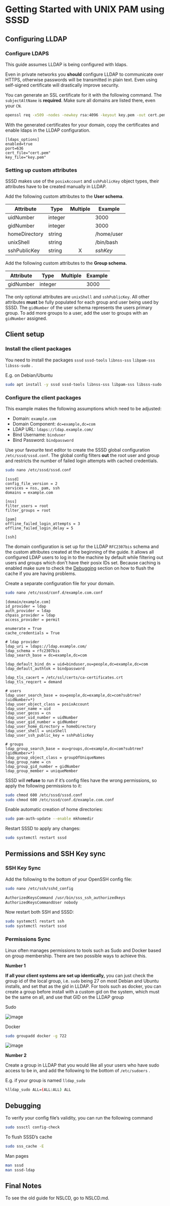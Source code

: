 # Getting Started with UNIX PAM using SSSD

## Configuring LLDAP

### Configure LDAPS

This guide assumes LLDAP is being configured with ldaps.

Even in private networks you **should** configure LLDAP to communicate over HTTPS, otherwise passwords will be transmitted
in plain text. Even using self-signed certificate will drastically improve security.

You can generate an SSL certificate for it with the following command. The `subjectAltName` is **required**. Make sure
all domains are listed there, even your `CN`.

```bash
openssl req -x509 -nodes -newkey rsa:4096 -keyout key.pem -out cert.pem -sha256 -days 36500 -subj "/CN=ldap.example.com" -addext "subjectAltName = DNS:ldap.example.com"
```

With the generated certificates for your domain, copy the certificates and enable ldaps in the LLDAP configuration.

```
[ldaps_options]
enabled=true
port=636
cert_file="cert.pem"
key_file="key.pem"
```

### Setting up custom attributes

SSSD makes use of the `posixAccount` and `sshPublicKey` object types, their attributes have to be created manually in
LLDAP.

Add the following custom attributes to the **User schema**.

| Attribute     | Type    | Multiple | Example    |
|---------------|---------|:--------:|------------|
| uidNumber     | integer |          | 3000       |
| gidNumber     | integer |          | 3000       |
| homeDirectory | string  |          | /home/user |
| unixShell     | string  |          | /bin/bash  |
| sshPublicKey  | string  |    X     | *sshKey*   |

Add the following custom attributes to the **Group schema.**

| Attribute     | Type    | Multiple | Example    |
|---------------|---------|:--------:|------------|
| gidNumber     | integer |          | 3000       |

The only optional attributes are `unixShell` and `sshPublicKey`. All other attributes **must** be fully populated for
each group and user being used by SSSD. The `gidNumber` of the user schema represents the users primary group. To add
more groups to a user, add the user to groups with an `gidNumber` assigned.

## Client setup

### Install the client packages

You need to install the packages `sssd` `sssd-tools` `libnss-sss` `libpam-sss` `libsss-sudo` .

E.g. on Debian/Ubuntu

```bash
sudo apt install -y sssd sssd-tools libnss-sss libpam-sss libsss-sudo
```

### Configure the client packages

This example makes the following assumptions which need to be adjusted:

* Domain: `example.com`
* Domain Component: `dc=example,dc=com`
* LDAP URL: `ldaps://ldap.example.com/`
* Bind Username: `binduser`
* Bind Password: `bindpassword`

Use your favourite text editor to create the SSSD global configuration `/etc/sssd/sssd.conf`.
The global config filters **out** the root user and group and restricts the number of failed login attempts
with cached credentials.

```bash
sudo nano /etc/sssd/sssd.conf
```

```
[sssd]
config_file_version = 2
services = nss, pam, ssh
domains = example.com

[nss]
filter_users = root
filter_groups = root

[pam]
offline_failed_login_attempts = 3
offline_failed_login_delay = 5

[ssh]
```

The domain configuration is set up for the LLDAP `RFC2307bis` schema and the custom attributes created at the beginning
of the guide. It allows all configured LDAP users to log in to the machine by default while filtering out users and
groups which don't have their posix IDs set. Because caching is enabled make sure to check the [Debugging](#Debugging)
section on how to flush the cache if you are having problems.

Create a separate configuration file for your domain.

```bash
sudo nano /etc/sssd/conf.d/example.com.conf
```

```
[domain/example.com]
id_provider = ldap
auth_provider = ldap
chpass_provider = ldap
access_provider = permit

enumerate = True
cache_credentials = True

# ldap provider
ldap_uri = ldaps://ldap.example.com/
ldap_schema = rfc2307bis
ldap_search_base = dc=example,dc=com

ldap_default_bind_dn = uid=binduser,ou=people,dc=example,dc=com
ldap_default_authtok = bindpassword

ldap_tls_cacert = /etc/ssl/certs/ca-certificates.crt
ldap_tls_reqcert = demand

# users
ldap_user_search_base = ou=people,dc=example,dc=com?subtree?(uidNumber=*)
ldap_user_object_class = posixAccount
ldap_user_name = uid
ldap_user_gecos = cn
ldap_user_uid_number = uidNumber
ldap_user_gid_number = gidNumber
ldap_user_home_directory = homeDirectory
ldap_user_shell = unixShell
ldap_user_ssh_public_key = sshPublicKey

# groups
ldap_group_search_base = ou=groups,dc=example,dc=com?subtree?(gidNumber=*)
ldap_group_object_class = groupOfUniqueNames
ldap_group_name = cn
ldap_group_gid_number = gidNumber
ldap_group_member = uniqueMember
```

SSSD will **refuse** to run if it’s config files have the wrong permissions, so apply the following permissions to it:

```bash
sudo chmod 600 /etc/sssd/sssd.conf
sudo chmod 600 /etc/sssd/conf.d/example.com.conf
```

Enable automatic creation of home directories:

```bash
sudo pam-auth-update --enable mkhomedir
```

Restart SSSD to apply any changes:

```bash
sudo systemctl restart sssd
```

## Permissions and SSH Key sync

### SSH Key Sync

Add the following to the bottom of your OpenSSH config file:

```bash
sudo nano /etc/ssh/sshd_config
```

```bash
AuthorizedKeysCommand /usr/bin/sss_ssh_authorizedkeys
AuthorizedKeysCommandUser nobody
```

Now restart both SSH and SSSD:

```bash
sudo systemctl restart ssh
sudo systemctl restart sssd
```

### Permissions Sync

Linux often manages permissions to tools such as Sudo and Docker based on group membership. There are two possible ways 
to achieve this. 

**Number 1**

**If all your client systems are set up identically,** you can just check the group id of the local group, i.e. `sudo`
being 27 on most Debian and Ubuntu installs, and set that as the gid in LLDAP. 
For tools such as docker, you can create a group before install with a custom gid on the system, which must be the same
on all, and use that GID on the LLDAP group

Sudo

![image](https://github.com/user-attachments/assets/731847e6-c857-4250-a007-a3790a6a1b6d)

Docker

```bash
sudo groupadd docker -g 722
```

![image](https://github.com/user-attachments/assets/face88d0-5a20-4442-a5e3-9f6a1ae41b68)

**Number 2**

Create a group in LLDAP that you would like all your users who have sudo access to be in, and add the following to the
bottom of `/etc/sudoers` . 

E.g. if your group is named `lldap_sudo`

```bash
%lldap_sudo ALL=(ALL:ALL) ALL
```

## Debugging

To verify your config file’s validity, you can run the following command

```bash
sudo sssctl config-check
```

To flush SSSD’s cache

```bash
sudo sss_cache -E
```

Man pages
```bash
man sssd
man sssd-ldap
```

## Final Notes
To see the old guide for NSLCD, go to NSLCD.md.
